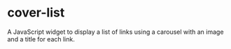 # cover-list

A JavaScript widget to display a list of links using a carousel with an image and a title for each link.